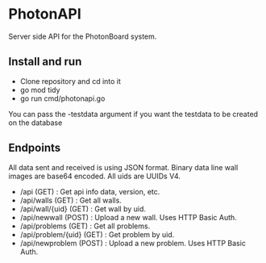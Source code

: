 # PhotonAPI

Server side API for the PhotonBoard system.

## Install and run

 - Clone repository and cd into it
 - go mod tidy
 - go run cmd/photonapi.go

You can pass the -testdata argument if you want the testdata to be created on the database


## Endpoints

All data sent and received is using JSON format. Binary data line wall images are base64 encoded. All uids are UUIDs V4.

- /api (GET) : Get api info data, version, etc.
- /api/walls (GET) : Get all walls.
- /api/wall/{uid} (GET) : Get wall by uid.
- /api/newwall (POST) : Upload a new wall. Uses HTTP Basic Auth.
- /api/problems (GET) : Get all problems.
- /api/problem/{uid} (GET) : Get problem by uid.
- /api/newproblem (POST) : Upload a new problem. Uses HTTP Basic Auth.